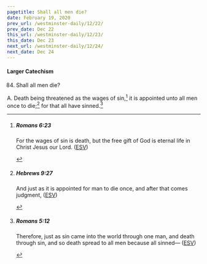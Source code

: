```yaml
---
pagetitle: Shall all men die?
date: February 19, 2020
prev_url: /westminster-daily/12/22/
prev_date: Dec 22
this_url: /westminster-daily/12/23/
this_date: Dec 23
next_url: /westminster-daily/12/24/
next_date: Dec 24
---
```


#### Larger Catechism

84. Shall all men die?

A. Death being threatened as the wages of sin,[^fnref:wlc1] it is appointed unto all men once to die;[^fnref:wlc2] for that all have sinned.[^fnref:wlc3]


[^fnref:wlc1]: <div class="esv"><h5>Romans 6:23</h5> <div class="esv-text"><p id="p45006023.01-1">For the wages of sin is death, but the free gift of God is eternal life in Christ Jesus our Lord.  (<a href="http://www.esv.org" class="copyright">ESV</a>)</p> </div> </div>

[^fnref:wlc2]: <div class="esv"><h5>Hebrews 9:27</h5> <div class="esv-text"><p id="p58009027.01-1">And just as it is appointed for man to die once, and after that comes judgment,  (<a href="http://www.esv.org" class="copyright">ESV</a>)</p> </div> </div>

[^fnref:wlc3]: <div class="esv"><h5>Romans 5:12</h5> <div class="esv-text"> <p id="p45005012.07-1">Therefore, just as sin came into the world through one man, and death through sin, and so death spread to all men because all sinned&#8212;  (<a href="http://www.esv.org" class="copyright">ESV</a>)</p> </div> </div>

